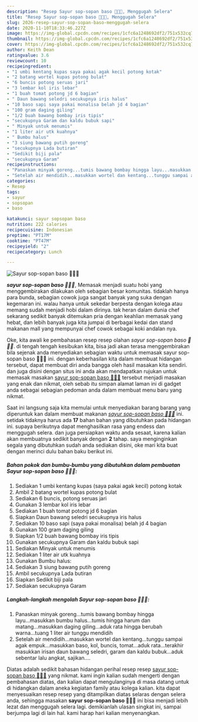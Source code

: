 ```yaml
---
description: "Resep Sayur sop-sopan baso 🌷🌷🌷, Menggugah Selera"
title: "Resep Sayur sop-sopan baso 🌷🌷🌷, Menggugah Selera"
slug: 2026-resep-sayur-sop-sopan-baso-menggugah-selera
date: 2020-11-10T18:33:46.227Z
image: https://img-global.cpcdn.com/recipes/1cfc6a1248692df2/751x532cq70/sayur-sop-sopan-baso-🌷🌷🌷-foto-resep-utama.jpg
thumbnail: https://img-global.cpcdn.com/recipes/1cfc6a1248692df2/751x532cq70/sayur-sop-sopan-baso-🌷🌷🌷-foto-resep-utama.jpg
cover: https://img-global.cpcdn.com/recipes/1cfc6a1248692df2/751x532cq70/sayur-sop-sopan-baso-🌷🌷🌷-foto-resep-utama.jpg
author: Keith Dean
ratingvalue: 3.6
reviewcount: 10
recipeingredient:
- "1 umbi kentang kupas saya pakai agak kecil potong kotak"
- "2 batang wortel kupas potong bulat"
- "6 buncis potong seruas jari"
- "3 lembar kol iris lebar"
- "1 buah tomat potong jd 6 bagian"
- " Daun bawang seledri secukupnya iris halus"
- "10 baso sapi saya pakai monalisa belah jd 4 bagian"
- "100 gram daging giling"
- "1/2 buah bawang bombay iris tipis"
- "secukupnya Garam dan kaldu bubuk sapi"
- " Minyak untuk menumis"
- "1 liter air utk kuahnya"
- " Bumbu halus"
- "3 siung bawang putih goreng"
- "secukupnya Lada butiran"
- "Sedikit biji pala"
- "secukupnya Garam"
recipeinstructions:
- "Panaskan minyak goreng...tumis bawang bombay hingga layu...masukkan bumbu halus...tumis hingga harum dan matang...masukkan daging giling...aduk rata hingga berubah warna...tuang 1 liter air tunggu mendidih"
- "Setelah air mendidih...masukkan wortel dan kentang...tunggu sampai agak empuk...masukkan baso, kol, buncis, tomat...aduk rata...terakhir masukkan irisan daun bawang seledri, garam dan kaldu bubuk...aduk sebentar lalu angkat, sajikan...."
categories:
- Resep
tags:
- sayur
- sopsopan
- baso

katakunci: sayur sopsopan baso 
nutrition: 222 calories
recipecuisine: Indonesian
preptime: "PT17M"
cooktime: "PT47M"
recipeyield: "2"
recipecategory: Lunch

---
```



![Sayur sop-sopan baso 🌷🌷🌷](https://img-global.cpcdn.com/recipes/1cfc6a1248692df2/751x532cq70/sayur-sop-sopan-baso-🌷🌷🌷-foto-resep-utama.jpg)

<b><i>sayur sop-sopan baso 🌷🌷🌷</i></b>, Memasak menjadi suatu hobi yang menggembirakan dilakukan oleh sebagian besar komunitas. tidaklah hanya para bunda, sebagian cowok juga sangat banyak yang suka dengan kegemaran ini. walau hanya untuk sekedar berpesta dengan kolega atau memang sudah menjadi hobi dalam dirinya. tak heran dalam dunia chef sekarang sedikit banyak ditemukan pria dengan keahlian memasak yang hebat, dan lebih banyak juga kita jumpai di berbagai kedai dan stand makanan mall yang mempunyai chef cowok sebagai koki andalan nya.



Oke, kita awali ke pembahasan resep resep olahan <i>sayur sop-sopan baso 🌷🌷🌷</i>. di tengah tengah kesibukan kita, bisa jadi akan terasa menggembirakan bila sejenak anda menyediakan sebagian waktu untuk memasak sayur sop-sopan baso 🌷🌷🌷 ini. dengan keberhasilan kita dalam membuat hidangan tersebut, dapat membuat diri anda bangga oleh hasil masakan kita sendiri. dan juga disini dengan situs ini anda akan mendapatkan rujukan untuk memasak masakan <u>sayur sop-sopan baso 🌷🌷🌷</u> tersebut menjadi masakan yang enak dan nikmat, oleh sebab itu simpan alamat laman ini di gadget anda sebagai sebagian pedoman anda dalam membuat menu baru yang nikmat.


Saat ini langsung saja kita memulai untuk menyediakan barang barang yang diperuntuk kan dalam membuat makanan <u><i>sayur sop-sopan baso 🌷🌷🌷</i></u> ini. setidak tidaknya harus ada <b>17</b> bahan bahan yang dibutuhkan pada hidangan ini. supaya berikutnya dapat menghasilkan rasa yang endess dan menggugah selera. dan juga persiapkan waktu anda sesaat, karena kalian akan membuatnya sedikit banyak dengan <b>2</b> tahap. saya menginginkan segala yang dibutuhkan sudah anda sediakan disini, oke mari kita buat dengan merinci dulu bahan baku berikut ini.

<!--inarticleads1-->

##### Bahan pokok dan bumbu-bumbu yang dibutuhkan dalam pembuatan Sayur sop-sopan baso 🌷🌷🌷:

1. Sediakan 1 umbi kentang kupas (saya pakai agak kecil) potong kotak
1. Ambil 2 batang wortel kupas potong bulat
1. Sediakan 6 buncis, potong seruas jari
1. Gunakan 3 lembar kol iris lebar
1. Sediakan 1 buah tomat potong jd 6 bagian
1. Siapkan  Daun bawang seledri secukupnya iris halus
1. Sediakan 10 baso sapi (saya pakai monalisa) belah jd 4 bagian
1. Gunakan 100 gram daging giling
1. Siapkan 1/2 buah bawang bombay iris tipis
1. Gunakan secukupnya Garam dan kaldu bubuk sapi
1. Sediakan  Minyak untuk menumis
1. Sediakan 1 liter air utk kuahnya
1. Gunakan  Bumbu halus:
1. Sediakan 3 siung bawang putih goreng
1. Ambil secukupnya Lada butiran
1. Siapkan Sedikit biji pala
1. Sediakan secukupnya Garam




<!--inarticleads2-->

##### Langkah-langkah mengolah Sayur sop-sopan baso 🌷🌷🌷:

1. Panaskan minyak goreng...tumis bawang bombay hingga layu...masukkan bumbu halus...tumis hingga harum dan matang...masukkan daging giling...aduk rata hingga berubah warna...tuang 1 liter air tunggu mendidih
1. Setelah air mendidih...masukkan wortel dan kentang...tunggu sampai agak empuk...masukkan baso, kol, buncis, tomat...aduk rata...terakhir masukkan irisan daun bawang seledri, garam dan kaldu bubuk...aduk sebentar lalu angkat, sajikan....




Diatas adalah sedikit bahasan hidangan perihal resep resep <u>sayur sop-sopan baso 🌷🌷🌷</u> yang nikmat. kami ingin kalian sudah mengerti dengan pembahasan diatas, dan kalian dapat mengulanginya di masa datang untuk di hidangkan dalam aneka kegiatan family atau kolega kalian. kita dapat menyesuaikan resep resep yang ditampilkan diatas selaras dengan selera anda, sehingga masakan <b>sayur sop-sopan baso 🌷🌷🌷</b> ini bisa menjadi lebih lezat dan menggugah selera lagi. demikianlah ulasan singkat ini, sampai berjumpa lagi di lain hal. kami harap hari kalian menyenangkan.

